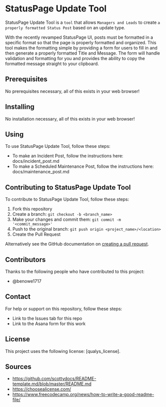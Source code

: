 # StatusPage Update Tool

StatusPage Update Tool is a `tool` that allows `Managers and Leads` to create `a properly formatted Status Post` based on an update type.

With the recently revamped StatusPage UI, posts must be formatted in a specific format so that the page is properly formatted and organized. This tool makes the formatting simple by providing a form for users to fill in and then generate a properly formatted Title and Message. The form will handle validation and formatting for you and provides the ability to copy the formatted message straight to your clipboard.

## Prerequisites

No prerequisites necessary, all of this exists in your web browser!

## Installing

No installation necessary, all of this exists in your web browser!

## Using

To use StatusPage Update Tool, follow these steps:

- To make an Incident Post, follow the instructions here: docs/incident_post.md
- To make a Scheduled Maintenance Post, follow the instructions here: docs/maintenance_post.md

## Contributing to StatusPage Update Tool

To contribute to StatusPage Update Tool, follow these steps:

1. Fork this repository
2. Create a branch: `git checkout -b <branch_name>`
3. Make your changes and commit them: `git commit -m '<commit_message>'`
4. Push to the original branch: `git push origin <project_name>/<location>`
5. Create the Pull Request

Alternatively see the GitHub documentation on [creating a pull request](https://help.github.com/en/github/collaborating-with-issues-and-pull-requests/creating-a-pull-request).

## Contributors

Thanks to the following people who have contributed to this project:

- @benowe1717

## Contact

For help or support on this repository, follow these steps:

- Link to the Issues tab for this repo
- Link to the Asana form for this work

## License

This project uses the following license: [qualys_license].

## Sources

- https://github.com/scottydocs/README-template.md/blob/master/README.md
- https://choosealicense.com/
- https://www.freecodecamp.org/news/how-to-write-a-good-readme-file/